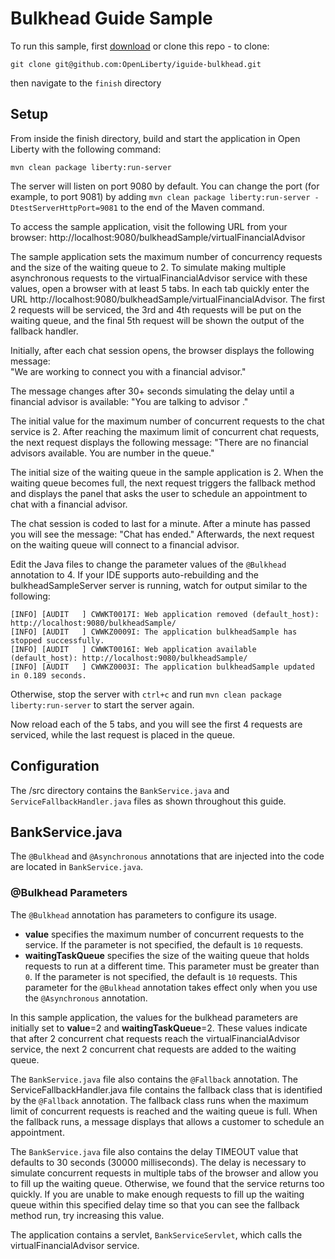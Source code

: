 # Bulkhead Guide Sample

To run this sample, first [download](https://codeload.github.com/OpenLiberty/iguide-bulkhead/zip/prod) or clone this repo - to clone:
```
git clone git@github.com:OpenLiberty/iguide-bulkhead.git
```
then navigate to the `finish` directory

## Setup


From inside the finish directory, build and start the application in Open Liberty with the following command:
```
mvn clean package liberty:run-server
```
The server will listen on port 9080 by default. You can change the port (for example, to port 9081) by adding `mvn clean package liberty:run-server -DtestServerHttpPort=9081` to the end of the Maven command.

To access the sample application, visit the following URL from your browser:
      http://localhost:9080/bulkheadSample/virtualFinancialAdvisor

The sample application sets the maximum number of concurrency requests and the size of the waiting queue to 2. To simulate making multiple asynchronous requests to the virtualFinancialAdvisor service with these values, open a browser with at least 5 tabs. In each tab quickly enter the URL http://localhost:9080/bulkheadSample/virtualFinancialAdvisor. The first 2 requests will be serviced, the 3rd and 4th requests will be put on the waiting queue, and the final 5th request will be shown the output of the fallback handler.

Initially, after each chat session opens, the browser displays the following message:  
      "We are working to connect you with a financial advisor." 

The message changes after 30+ seconds simulating the delay until a financial advisor is available:
      "You are talking to advisor <number>."
 
The initial value for the maximum number of concurrent requests to the chat service is 2. After reaching the maximum limit of concurrent chat requests, the next request displays the following message:
      "There are no financial advisors available. You are number <number> in the queue."

The initial size of the waiting queue in the sample application is 2. When the waiting queue becomes full, the next request triggers the fallback method and displays the panel that asks the user to schedule an appointment to chat with a financial advisor.

The chat session is coded to last for a minute.  After a minute has passed you will see the message:
      "Chat has ended."
Afterwards, the next request on the waiting queue will connect to a financial advisor.      

Edit the Java files to change the parameter values of the `@Bulkhead` annotation to 4. If your IDE supports auto-rebuilding and the bulkheadSampleServer server is running, watch for output similar to the following: 
```
[INFO] [AUDIT   ] CWWKT0017I: Web application removed (default_host): http://localhost:9080/bulkheadSample/
[INFO] [AUDIT   ] CWWKZ0009I: The application bulkheadSample has stopped successfully.
[INFO] [AUDIT   ] CWWKT0016I: Web application available (default_host): http://localhost:9080/bulkheadSample/
[INFO] [AUDIT   ] CWWKZ0003I: The application bulkheadSample updated in 0.189 seconds.
```

Otherwise, stop the server with `ctrl+c` and run `mvn clean package liberty:run-server` to start the server again.

Now reload each of the 5 tabs, and you will see the first 4 requests are serviced, while the last request is placed in the queue.

## Configuration

The <extract-directory>/src directory contains the `BankService.java` and `ServiceFallbackHandler.java` files as shown throughout this guide. 

## BankService.java
The `@Bulkhead` and `@Asynchronous` annotations that are injected into the code are located in `BankService.java`. 

### @Bulkhead Parameters
The `@Bulkhead` annotation has parameters to configure its usage.
* **value** specifies the maximum number of concurrent requests to the service. If the parameter is not specified, the default is `10` requests.
* **waitingTaskQueue** specifies the size of the waiting queue that holds requests to run at a different time. This parameter must be greater than `0`. If the parameter is not specified, the default is `10` requests. This parameter for the `@Bulkhead` annotation takes effect only when you use the `@Asynchronous` annotation.

In this sample application, the values for the bulkhead parameters are initially set to **value**=2 and **waitingTaskQueue**=2. These values indicate that after 2 concurrent chat requests reach the virtualFinancialAdvisor service, the next 2 concurrent chat requests are added to the waiting queue.

The `BankService.java` file also contains the `@Fallback` annotation. The ServiceFallbackHandler.java file contains the fallback class that is identified by the `@Fallback` annotation. The fallback class runs when the maximum limit of concurrent requests is reached and the waiting queue is full. When the fallback runs, a message displays that allows a customer to schedule an appointment.

The `BankService.java` file also contains the delay TIMEOUT value that defaults to 30 seconds (30000 milliseconds). The delay is necessary to simulate concurrent requests in multiple tabs of the browser and allow you to fill up the waiting queue. Otherwise, we found that the service returns too quickly. If you are unable to make enough requests to fill up the waiting queue within this specified delay time so that you can see the fallback method run, try increasing this value. 

The application contains a servlet, `BankServiceServlet`, which calls the virtualFinancialAdvisor service.